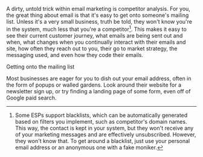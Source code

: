 A dirty, untold trick within email marketing is competitor analysis. For you, the great thing about email is that it's easy to get onto someone's mailing list. Unless it's a very small business, truth be told, they won't know you're in the system, much less that you're a competitor[^1]. This makes it easy to see their current customer journey, what emails are being sent out and when, what changes when you continually interact with their emails and site, how often they reach out to you, their go to market strategy, the messaging used, and even how they code their emails.

Getting onto the mailing list

Most businesses are eager for you to dish out your email address, often in the form of popups or walled gardens. Look around their website for a newsletter sign up, or try finding a landing page of some form, even off of Google paid search.

[^1]: Some ESPs support blacklists, which can be automatically generated based on filters you implement, such as competitor's domain names. This way, the contact is kept in your system, but they won't receive any of your marketing messages and are effectively unsubscribed. However, they won't know that. To get around a blacklist, just use your personal email address or an anonymous one with a fake moniker.

